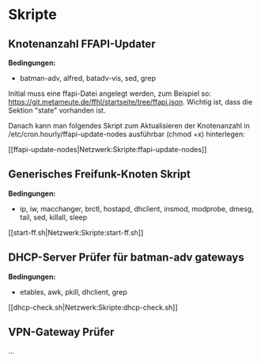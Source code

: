 # Skripte

## Knotenanzahl FFAPI-Updater

**Bedingungen:**

* batman-adv, alfred, batadv-vis, sed, grep

Initial muss eine ffapi-Datei angelegt werden, zum Beispiel so: https://git.metameute.de/ffhl/startseite/tree/ffapi.json. Wichtig ist, dass die Sektion "state" vorhanden ist.

Danach kann man folgendes Skript zum Aktualisieren der Knotenanzahl in /etc/cron.hourly/ffapi-update-nodes ausführbar (chmod +x) hinterlegen:

[[ffapi-update-nodes|Netzwerk:Skripte:ffapi-update-nodes]]

## Generisches Freifunk-Knoten Skript

**Bedingungen:**

* ip, iw, macchanger, brctl, hostapd, dhclient, insmod, modprobe, dmesg, tail, sed, killall, sleep

[[start-ff.sh|Netzwerk:Skripte:start-ff.sh]]

## DHCP-Server Prüfer für batman-adv gateways

**Bedingungen:**

* etables, awk, pkill, dhclient, grep

[[dhcp-check.sh|Netzwerk:Skripte:dhcp-check.sh]]

## VPN-Gateway Prüfer

...
